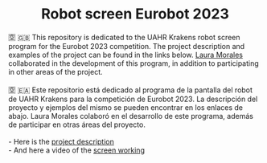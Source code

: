 <h1 align="center">Robot screen Eurobot 2023</h1>
🈳 🇬🇧 This repository is dedicated to the UAHR Krakens robot screen program for the Eurobot 2023 competition. The project description and examples of the project can be found in the links below.
<a href="https://www.linkedin.com/in/laura-morales-5184b8245/">Laura Morales</a> collaborated in the development of this program, in addition to participating in other areas of the project.
</br><br/>
🈳 🇪🇦 Este repositorio está dedicado al programa de la pantalla del robot de UAHR Krakens para la competición de Eurobot 2023. La descripción del proyecto y ejemplos del mismo se pueden encontrar en los enlaces de abajo.
Laura Morales colaboró en el desarrollo de este programa, además de participar en otras áreas del proyecto.
</br><br/>
- Here is the <a href="https://www.linkedin.com/posts/nicol%C3%A1s-cereijo-ranchal-1a28a5235_eurobot-robots-programaciaejn-activity-7055573742898323457-1GAz?utm_source=share&utm_medium=member_desktop">project description</a><br/>
- And here a video of the <a href="https://www.linkedin.com/posts/nicol%C3%A1s-cereijo-ranchal-1a28a5235_eurobot-robotica-desarrollo-activity-7056172672904216576-FDHJ?utm_source=share&utm_medium=member_desktop">screen working</a>
